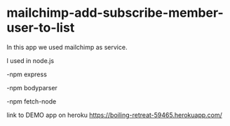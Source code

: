 # mailchimp-add-subscribe-member-user-to-list
In this app we used mailchimp as service.


I used in node.js
<p>-npm express
<p>-npm bodyparser
<p>-npm fetch-node

link to DEMO app on heroku https://boiling-retreat-59465.herokuapp.com/
